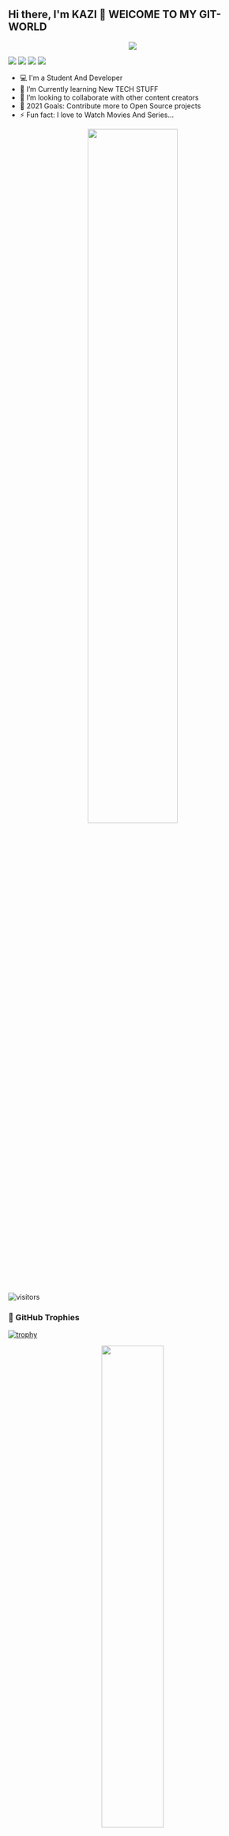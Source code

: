 ## Hi there, I'm  KAZI 👋 WElCOME TO MY GIT-WORLD

<p align='center'>
    <img src="https://gidigi.com/cdn/love.gif">
</p>

<p > 
 
 <img src="https://badges.pufler.dev/visits/mk-knight23/mk-knight23"/>
 <img src="https://badges.pufler.dev/years/mk-knight23"/>
 <img src="https://badges.pufler.dev/repos/mk-knight23"/>
 <img src="https://badges.pufler.dev/commits/monthly/mk-knight23"/>
</p>

- 💻 I'm a Student And Developer
- 🌱 I’m Currently learning New TECH STUFF
- 👯 I’m looking to collaborate with other content creators
- 🥅 2021 Goals: Contribute more to Open Source projects 
- ⚡ Fun fact: I love to Watch Movies And Series...

<p align="center"><img width="60%" src="https://github-readme-stats.vercel.app/api?username=mk-knight23&show_icons=true&theme=tokyonight" /></p>

![visitors](https://visitor-badge.laobi.icu/badge?page_id=mk-knight23)

### 📕 GitHub Trophies

[![trophy](https://github-profile-trophy.vercel.app/?username=mk-knight23&theme=onedark)](https://github.com/ryo-ma/github-profile-trophy)


<p align="center"><img width="50%" src="https://github-readme-stats.vercel.app/api/top-langs/?username=mk-knight23&show_icons=true&theme=tokyonight" /></p>

 <p>
  <img align="center" src="https://github-readme-streak-stats.herokuapp.com/?user=mk-knight23&theme=tokyonight" alt="mk-knight23" />
 </p>

[twitter]: https://twitter.com/mk_knight_23
[instagram]: https://instagram.com/kazi_musharraf_01
[linkedin]: https://linkedin.com/in/mk-knight-1373271b8
